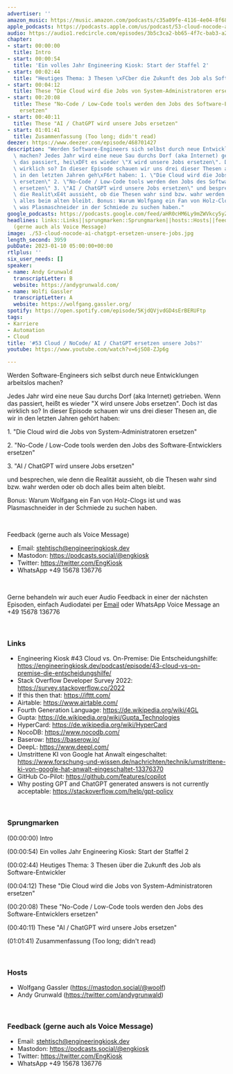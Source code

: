 ```yaml
---
advertiser: ''
amazon_music: https://music.amazon.com/podcasts/c35a09fe-4116-4e04-8f68-77d61b112e46/episodes/ae6a8803-d57e-4493-b8be-f73480a35f01/engineering-kiosk-53-cloud-nocode-ai-chatgpt-ersetzen-unsere-jobs
apple_podcasts: https://podcasts.apple.com/us/podcast/53-cloud-nocode-ai-chatgpt-ersetzen-unsere-jobs/id1603082924?i=1000593364238&uo=4
audio: https://audio1.redcircle.com/episodes/3b5c3ca2-bb65-4f7c-bab3-a2d4439ef6ad/stream.mp3
chapter:
- start: 00:00:00
  title: Intro
- start: 00:00:54
  title: 'Ein volles Jahr Engineering Kiosk: Start der Staffel 2'
- start: 00:02:44
  title: "Heutiges Thema: 3 Thesen \xFCber die Zukunft des Job als Software-Entwickler"
- start: 00:04:12
  title: These "Die Cloud wird die Jobs von System-Administratoren ersetzen"
- start: 00:20:08
  title: These "No-Code / Low-Code tools werden den Jobs des Software-Entwicklers
    ersetzen"
- start: 00:40:11
  title: These "AI / ChatGPT wird unsere Jobs ersetzen"
- start: 01:01:41
  title: Zusammenfassung (Too long; didn't read)
deezer: https://www.deezer.com/episode/468701427
description: "Werden Software-Engineers sich selbst durch neue Entwicklungen arbeitslos\
  \ machen? Jedes Jahr wird eine neue Sau durchs Dorf (aka Internet) getrieben. Wenn\
  \ das passiert, hei\xDFt es wieder \"X wird unsere Jobs ersetzen\". Doch ist das\
  \ wirklich so? In dieser Episode schauen wir uns drei dieser Thesen an, die wir\
  \ in den letzten Jahren geh\xF6rt haben: 1. \"Die Cloud wird die Jobs von System-Administratoren\
  \ ersetzen\" 2. \"No-Code / Low-Code tools werden den Jobs des Software-Entwicklers\
  \ ersetzen\" 3. \"AI / ChatGPT wird unsere Jobs ersetzen\" und besprechen, wie denn\
  \ die Realit\xE4t aussieht, ob die Thesen wahr sind bzw. wahr werden oder ob doch\
  \ alles beim alten bleibt. Bonus: Warum Wolfgang ein Fan von Holz-Clogs ist und\
  \ was Plasmaschneider in der Schmiede zu suchen haben."
google_podcasts: https://podcasts.google.com/feed/aHR0cHM6Ly9mZWVkcy5yZWRjaXJjbGUuY29tLzBlY2ZkZmQ3LWZkYTEtNGMzZC05NTE1LTQ3NjcyN2Y5ZGY1ZQ/episode/ZjU0M2JiMTYtMDExOS00OWU3LTk5YzctZTBiMjUwMDRjZjZl?sa=X&ved=2ahUKEwjYiJHrtrz8AhXwn3IEHTZ-B_AQkfYCegQIARAF
headlines: links::Links||sprungmarken::Sprungmarken||hosts::Hosts||feedback-gerne-auch-als-voice-message::Feedback
  (gerne auch als Voice Message)
image: ./53-cloud-nocode-ai-chatgpt-ersetzen-unsere-jobs.jpg
length_second: 3959
pubDate: 2023-01-10 05:00:00+00:00
rtlplus: ''
six_user_needs: []
speaker:
- name: Andy Grunwald
  transcriptLetter: B
  website: https://andygrunwald.com/
- name: Wolfi Gassler
  transcriptLetter: A
  website: https://wolfgang.gassler.org/
spotify: https://open.spotify.com/episode/5KjdQVjvdGD4sErBERUFtp
tags:
- Karriere
- Automation
- Cloud
title: '#53 Cloud / NoCode/ AI / ChatGPT ersetzen unsere Jobs?'
youtube: https://www.youtube.com/watch?v=6jSO8-ZJp6g

---
```

<p>Werden Software-Engineers sich selbst durch neue Entwicklungen arbeitslos machen?</p><p>Jedes Jahr wird eine neue Sau durchs Dorf (aka Internet) getrieben. Wenn das passiert, heißt es wieder &#34;X wird unsere Jobs ersetzen&#34;. Doch ist das wirklich so? In dieser Episode schauen wir uns drei dieser Thesen an, die wir in den letzten Jahren gehört haben:</p><p>1. &#34;Die Cloud wird die Jobs von System-Administratoren ersetzen&#34;</p><p>2. &#34;No-Code / Low-Code tools werden den Jobs des Software-Entwicklers ersetzen&#34;</p><p>3. &#34;AI / ChatGPT wird unsere Jobs ersetzen&#34;</p><p>und besprechen, wie denn die Realität aussieht, ob die Thesen wahr sind bzw. wahr werden oder ob doch alles beim alten bleibt.</p><p>Bonus: Warum Wolfgang ein Fan von Holz-Clogs ist und was Plasmaschneider in der Schmiede zu suchen haben.</p><p><br></p><p>Feedback (gerne auch als Voice Message)</p><ul><li>Email: <a href="mailto:stehtisch@engineeringkiosk.dev" rel="nofollow">stehtisch@engineeringkiosk.dev</a></li><li>Mastodon: <a href="https://podcasts.social/@engkiosk" rel="nofollow">https://podcasts.social/@engkiosk</a></li><li>Twitter: <a href="https://twitter.com/EngKiosk" rel="nofollow">https://twitter.com/EngKiosk</a></li><li>WhatsApp +49 15678 136776</li></ul><p><br></p><p>Gerne behandeln wir auch euer Audio Feedback in einer der nächsten Episoden, einfach Audiodatei per <a href="https://engineeringkiosk.dev/kontakt/">Email</a> oder WhatsApp Voice Message an +49 15678 136776</p><p><br></p><h3 id="links">Links</h3><ul><li>Engineering Kiosk #43 Cloud vs. On-Premise: Die Entscheidungshilfe: <a href="https://engineeringkiosk.dev/podcast/episode/43-cloud-vs-on-premise-die-entscheidungshilfe/">https://engineeringkiosk.dev/podcast/episode/43-cloud-vs-on-premise-die-entscheidungshilfe/</a></li><li>Stack Overflow Developer Survey 2022: <a href="https://survey.stackoverflow.co/2022" rel="nofollow">https://survey.stackoverflow.co/2022</a></li><li>If this then that: <a href="https://ifttt.com/" rel="nofollow">https://ifttt.com/</a></li><li>Airtable: <a href="https://www.airtable.com/" rel="nofollow">https://www.airtable.com/</a></li><li>Fourth Generation Language: <a href="https://de.wikipedia.org/wiki/4GL" rel="nofollow">https://de.wikipedia.org/wiki/4GL</a></li><li>Gupta: <a href="https://de.wikipedia.org/wiki/Gupta_Technologies" rel="nofollow">https://de.wikipedia.org/wiki/Gupta_Technologies</a></li><li>HyperCard: <a href="https://de.wikipedia.org/wiki/HyperCard" rel="nofollow">https://de.wikipedia.org/wiki/HyperCard</a></li><li>NocoDB: <a href="https://www.nocodb.com/" rel="nofollow">https://www.nocodb.com/</a></li><li>Baserow: <a href="https://baserow.io/" rel="nofollow">https://baserow.io/</a></li><li>DeepL: <a href="https://www.deepl.com/" rel="nofollow">https://www.deepl.com/</a></li><li>Umstrittene KI von Google hat Anwalt eingeschaltet: <a href="https://www.forschung-und-wissen.de/nachrichten/technik/umstrittene-ki-von-google-hat-anwalt-eingeschaltet-13376370" rel="nofollow">https://www.forschung-und-wissen.de/nachrichten/technik/umstrittene-ki-von-google-hat-anwalt-eingeschaltet-13376370</a></li><li>GitHub Co-Pilot: <a href="https://github.com/features/copilot" rel="nofollow">https://github.com/features/copilot</a></li><li>Why posting GPT and ChatGPT generated answers is not currently acceptable: <a href="https://stackoverflow.com/help/gpt-policy" rel="nofollow">https://stackoverflow.com/help/gpt-policy</a></li></ul><p><br></p><h3 id="sprungmarken">Sprungmarken</h3><p><span>(00:00:00) Intro</span></p><p><span>(00:00:54) Ein volles Jahr Engineering Kiosk: Start der Staffel 2</span></p><p><span>(00:02:44) Heutiges Thema: 3 Thesen über die Zukunft des Job als Software-Entwickler</span></p><p><span>(00:04:12) These &#34;Die Cloud wird die Jobs von System-Administratoren ersetzen&#34;</span></p><p><span>(00:20:08) These &#34;No-Code / Low-Code tools werden den Jobs des Software-Entwicklers ersetzen&#34;</span></p><p><span>(00:40:11) These &#34;AI / ChatGPT wird unsere Jobs ersetzen&#34;</span></p><p><span>(01:01:41) Zusammenfassung (Too long; didn&#39;t read)</span></p><p><br></p><h3 id="hosts">Hosts</h3><ul><li>Wolfgang Gassler (<a href="https://mastodon.social/@woolf" rel="nofollow">https://mastodon.social/@woolf</a>)</li><li>Andy Grunwald (<a href="https://twitter.com/andygrunwald" rel="nofollow">https://twitter.com/andygrunwald</a>)</li></ul><p><br></p><h3 id="feedback-gerne-auch-als-voice-message">Feedback (gerne auch als Voice Message)</h3><ul><li>Email: <a href="mailto:stehtisch@engineeringkiosk.dev" rel="nofollow">stehtisch@engineeringkiosk.dev</a></li><li>Mastodon: <a href="https://podcasts.social/@engkiosk" rel="nofollow">https://podcasts.social/@engkiosk</a></li><li>Twitter: <a href="https://twitter.com/EngKiosk" rel="nofollow">https://twitter.com/EngKiosk</a></li><li>WhatsApp +49 15678 136776</li></ul>